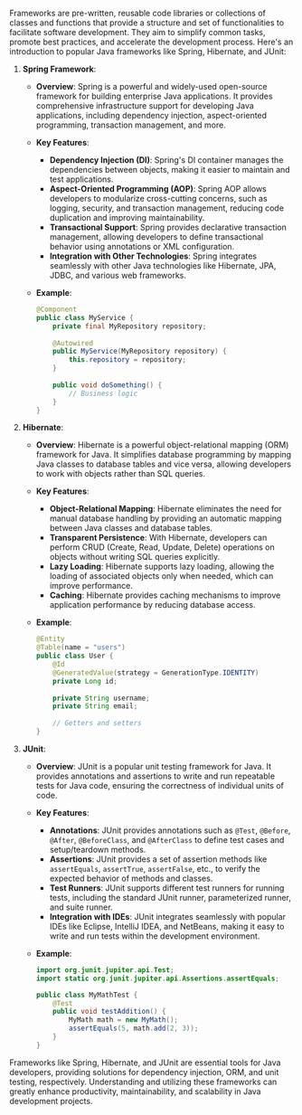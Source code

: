 Frameworks are pre-written, reusable code libraries or collections of classes and functions that provide a structure and set of functionalities to facilitate software development. They aim to simplify common tasks, promote best practices, and accelerate the development process. Here's an introduction to popular Java frameworks like Spring, Hibernate, and JUnit:

1. **Spring Framework**:

   - **Overview**: Spring is a powerful and widely-used open-source framework for building enterprise Java applications. It provides comprehensive infrastructure support for developing Java applications, including dependency injection, aspect-oriented programming, transaction management, and more.

   - **Key Features**:
     - **Dependency Injection (DI)**: Spring's DI container manages the dependencies between objects, making it easier to maintain and test applications.
     - **Aspect-Oriented Programming (AOP)**: Spring AOP allows developers to modularize cross-cutting concerns, such as logging, security, and transaction management, reducing code duplication and improving maintainability.
     - **Transactional Support**: Spring provides declarative transaction management, allowing developers to define transactional behavior using annotations or XML configuration.
     - **Integration with Other Technologies**: Spring integrates seamlessly with other Java technologies like Hibernate, JPA, JDBC, and various web frameworks.

   - **Example**:
     ```java
     @Component
     public class MyService {
         private final MyRepository repository;
         
         @Autowired
         public MyService(MyRepository repository) {
             this.repository = repository;
         }
         
         public void doSomething() {
             // Business logic
         }
     }
     ```

2. **Hibernate**:

   - **Overview**: Hibernate is a powerful object-relational mapping (ORM) framework for Java. It simplifies database programming by mapping Java classes to database tables and vice versa, allowing developers to work with objects rather than SQL queries.

   - **Key Features**:
     - **Object-Relational Mapping**: Hibernate eliminates the need for manual database handling by providing an automatic mapping between Java classes and database tables.
     - **Transparent Persistence**: With Hibernate, developers can perform CRUD (Create, Read, Update, Delete) operations on objects without writing SQL queries explicitly.
     - **Lazy Loading**: Hibernate supports lazy loading, allowing the loading of associated objects only when needed, which can improve performance.
     - **Caching**: Hibernate provides caching mechanisms to improve application performance by reducing database access.

   - **Example**:
     ```java
     @Entity
     @Table(name = "users")
     public class User {
         @Id
         @GeneratedValue(strategy = GenerationType.IDENTITY)
         private Long id;
         
         private String username;
         private String email;
         
         // Getters and setters
     }
     ```

3. **JUnit**:

   - **Overview**: JUnit is a popular unit testing framework for Java. It provides annotations and assertions to write and run repeatable tests for Java code, ensuring the correctness of individual units of code.

   - **Key Features**:
     - **Annotations**: JUnit provides annotations such as `@Test`, `@Before`, `@After`, `@BeforeClass`, and `@AfterClass` to define test cases and setup/teardown methods.
     - **Assertions**: JUnit provides a set of assertion methods like `assertEquals`, `assertTrue`, `assertFalse`, etc., to verify the expected behavior of methods and classes.
     - **Test Runners**: JUnit supports different test runners for running tests, including the standard JUnit runner, parameterized runner, and suite runner.
     - **Integration with IDEs**: JUnit integrates seamlessly with popular IDEs like Eclipse, IntelliJ IDEA, and NetBeans, making it easy to write and run tests within the development environment.

   - **Example**:
     ```java
     import org.junit.jupiter.api.Test;
     import static org.junit.jupiter.api.Assertions.assertEquals;
     
     public class MyMathTest {
         @Test
         public void testAddition() {
             MyMath math = new MyMath();
             assertEquals(5, math.add(2, 3));
         }
     }
     ```

Frameworks like Spring, Hibernate, and JUnit are essential tools for Java developers, providing solutions for dependency injection, ORM, and unit testing, respectively. Understanding and utilizing these frameworks can greatly enhance productivity, maintainability, and scalability in Java development projects.
